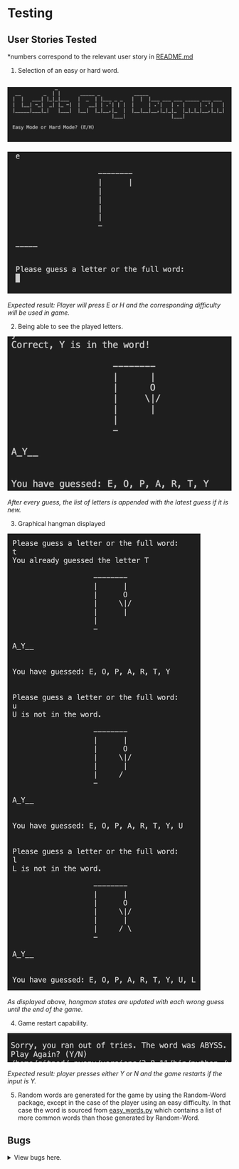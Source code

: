 # Testing

## User Stories Tested

*numbers correspond to the relevant user story in [README.md](README.md)

1. Selection of an easy or hard word.

![1.1](assets/images/user_stories/user_story_1.1.png)
---
![1.2](assets/images/user_stories/user_story_1.2.png)

*Expected result: Player will press E or H and the corresponding difficulty will be used in game.*

2. Being able to see the played letters.

![2.1](assets/images/user_stories/user_story_2.1.png)

*After every guess, the list of letters is appended with the latest guess if it is new.*

3. Graphical hangman displayed 

![3.1](assets/images/user_stories/user_story_3.1.png)

*As displayed above, hangman states are updated with each wrong guess until the end of the game.*

4. Game restart capability.

![4.1](assets/images/user_stories/user_story_4.1.png)

*Expected result: player presses either Y or N and the game restarts if the input is Y.*

5. Random words are generated for the game by using the Random-Word package, except in the case of the player using an easy difficulty. In that case the word is sourced from [easy_words.py](easy_words.py) which contains a list of more common words than those generated by Random-Word. 

## Bugs
<Details>
    <summary>View bugs here.</summary>
    
1. Bug: After deployment, the program would fail to run and would throw an error 
    ```
    ModuleNotFoundError: No module named 'yaml'
    ```

    ![name_error](assets/images/screenshots/yaml_module.png)

    Fix: This was fixed by doing some research and discovering that a module named [PyYAML](https://pypi.org/project/PyYAML/) was needed to run the app on Heroku.

2. Bug: After deployment, input requests would not appear in the mock terminal but input could still be given, only showing the request after input was given. 

    ![mock_terminal](assets/images/screenshots/mock_terminal.png)

    Fix: After consulting the Slack community i found this could be solved by adding a ``` \n ``` to the end of any input.

3. Bug: Debugger throwing ```EOFError``` on all inputs.

    Fix: Add a ```Try/Except``` statement on all the inputs, this prevents the error being thrown and doesn't change the output. 
</details>

